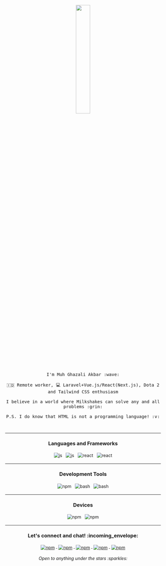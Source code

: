 <p align="center">
  <img src="https://media.giphy.com/media/MeJgB3yMMwIaHmKD4z/giphy.gif" width="30%">
  <br><br>
  <samp>
    I'm Muh Ghazali Akbar :wave:
    <br><br>
    🇮🇩 Remote worker, 💻 Laravel+Vue.js/React(Next.js), Dota 2 and Tailwind CSS enthusiasm
    <br><br>
    I believe in a world where Milkshakes can solve any and all problems :grin:
    <br><br>
    P.S. I do know that HTML is not a programming language! :v:
  </samp>
</p>

<br>

---

<h3 align="center">Languages and Frameworks</h3>

<p align="center">

  <!-- For more icons please follow  https://github.com/MikeCodesDotNET/ColoredBadges -->

  <img src="https://github.com/Quadrified/Quadrified/blob/master/assets/svg/dev/languages/js.svg" alt="js" style="vertical-align:top; margin:4px">
  <img src="https://github.com/Quadrified/Quadrified/blob/master/assets/svg/dev/languages/php.svg" alt="js" style="vertical-align:top; margin:4px">
  <img src="https://github.com/Quadrified/Quadrified/blob/master/assets/svg/dev/frameworks/vue.svg" alt="react" style="vertical-align:top; margin:4px">
  <img src="https://github.com/Quadrified/Quadrified/blob/master/assets/svg/dev/frameworks/react.svg" alt="react" style="vertical-align:top; margin:4px">

---

<h3 align="center">Development Tools</h3>


<p align="center">

  <!-- For more icons please follow  https://github.com/MikeCodesDotNET/ColoredBadges -->

  <img src="https://github.com/Quadrified/Quadrified/blob/master/assets/svg/dev/services/npm.svg" alt="npm" style="vertical-align:top; margin:4px">
  <img src="https://github.com/Quadrified/Quadrified/blob/master/assets/svg/dev/tools/jetbrains_phpstorm.svg" alt="bash" style="vertical-align:top; margin:4px">
  <img src="https://github.com/Quadrified/Quadrified/blob/master/assets/svg/dev/tools/jetbrains_webstorm.svg" alt="bash" style="vertical-align:top; margin:4px">

---

<h3 align="center">Devices</h3>

<p align="center">

  <!-- For more icons please follow  https://github.com/MikeCodesDotNET/ColoredBadges -->

  <img src="https://github.com/Quadrified/Quadrified/blob/master/assets/svg/devices/mac.svg" alt="npm" style="vertical-align:top; margin:4px">
  <img src="https://github.com/Quadrified/Quadrified/blob/master/assets/svg/devices/wearables.svg" alt="npm" style="vertical-align:top; margin:4px">

---

</details>

<h3 align="center">Let's connect and chat! :incoming_envelope:</h3>

<p align="center">
  <a href="https://www.linkedin.com/in/muhghazaliakbar/">
    <img src="https://github.com/Quadrified/Quadrified/blob/master/assets/svg/social/linkedin.svg" alt="npm" style="vertical-align:top; margin:4px">
  </a>
  <a href="https://stackoverflow.com/users/4861352/muh-ghazali-akbar">
    <img src="https://github.com/Quadrified/Quadrified/blob/master/assets/svg/social/stackoverflow.svg" alt="npm" style="vertical-align:top; margin:4px">
  </a>
  <a href="https://t.me/muhghazaliakbar">
    <img src="https://github.com/Quadrified/Quadrified/blob/master/assets/svg/social/telegram.svg" alt="npm" style="vertical-align:top; margin:4px">
  </a>
  <a href="https://twitter.com/muhghazaliakbar">
    <img src="https://github.com/Quadrified/Quadrified/blob/master/assets/svg/social/twitter.svg" alt="npm" style="vertical-align:top; margin:4px">
  </a>
  <a href="https://api.whatsapp.com/send?phone=6285971718998&text=&source=&data=&app_absent=">
    <img src="https://github.com/Quadrified/Quadrified/blob/master/assets/svg/social/whatsapp.svg" alt="npm" style="vertical-align:top; margin:4px">
  </a>
</p>

<p align="center">
  <i> Open to anything under the stars :sparkles: </i>
</p>
